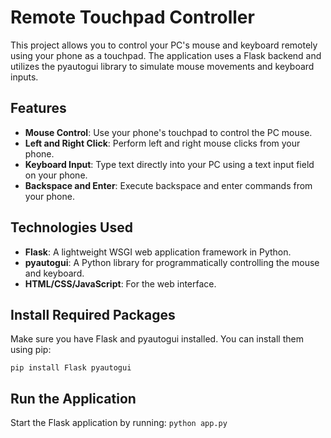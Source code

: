 # Remote Touchpad Controller

This project allows you to control your PC's mouse and keyboard remotely using your phone as a touchpad. The application uses a Flask backend and utilizes the pyautogui library to simulate mouse movements and keyboard inputs.

## Features
- **Mouse Control**: Use your phone's touchpad to control the PC mouse.
- **Left and Right Click**: Perform left and right mouse clicks from your phone.
- **Keyboard Input**: Type text directly into your PC using a text input field on your phone.
- **Backspace and Enter**: Execute backspace and enter commands from your phone.

## Technologies Used
- **Flask**: A lightweight WSGI web application framework in Python.
- **pyautogui**: A Python library for programmatically controlling the mouse and keyboard.
- **HTML/CSS/JavaScript**: For the web interface.

## Install Required Packages
Make sure you have Flask and pyautogui installed. You can install them using pip:


```pip install Flask pyautogui```
## Run the Application
Start the Flask application by running:
```python app.py```


